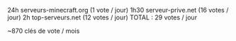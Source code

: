 24h     serveurs-minecraft.org  (1 vote / jour)
1h30    serveur-prive.net       (16 votes / jour)
2h      top-serveurs.net        (12 votes / jour)
TOTAL :                         29 votes / jour

~870 clés de vote / mois
